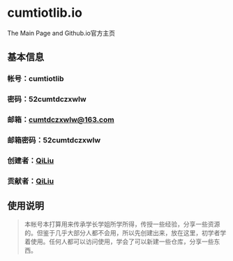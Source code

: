 # cumtiotlib.io
The Main Page and Github.io官方主页

## 基本信息
### 帐号：cumtiotlib 
### 密码：52cumtdczxwlw

### 邮箱：cumtdczxwlw@163.com
### 邮箱密码：52cumtdczxwlw

### 创建者：<a href="https://github.com/liuqidev">QiLiu</a>
### 贡献者：<a href="https://github.com/liuqidev">QiLiu</a>

## 使用说明
> 本帐号本打算用来传承学长学姐所学所得，传授一些经验，分享一些资源的。但鉴于几乎大部分人都不会用，所以先创建出来，放在这里，初学者学着使用。任何人都可以访问使用，学会了可以新建一些仓库，分享一些东西。
